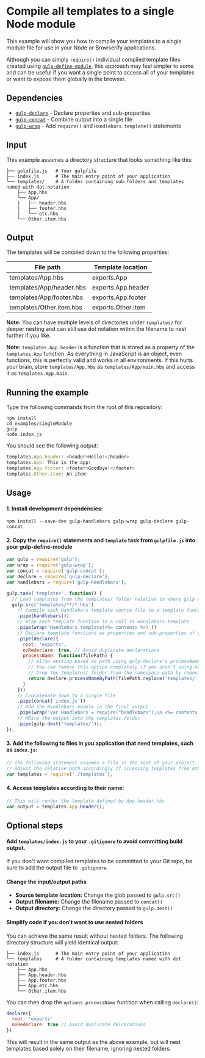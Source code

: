 # Compile all templates to a single Node module

This example will show you how to compile your templates to a single module file for use in your Node or Browserify applications.

Although you can simply `require()` individual compiled template files created using [`gulp-define-module`](https://www.npmjs.org/package/gulp-define-module), this approach may feel simpler to some and can be useful if you want a single point to access all of your templates or want to expose them globally in the browser.

## Dependencies

* [`gulp-declare`](https://www.npmjs.org/package/gulp-declare) - Declare properties and sub-properties
* [`gulp-concat`](https://www.npmjs.org/package/gulp-concat) - Combine output into a single file
* [`gulp-wrap`](https://www.npmjs.org/package/gulp-wrap) - Add `require()` and `Handlebars.template()` statements

## Input

This example assumes a directory structure that looks something like this:

```
├── gulpfile.js   # Your gulpfile
├── index.js      # The main entry point of your application
└── templates/    # A folder containing sub-folders and templates named with dot notation
    ├── App.hbs
    └── App/
    |   ├── header.hbs
    |   ├── footer.hbs
    |   └── etc.hbs
    └── Other.item.hbs
```

## Output

The templates will be compiled down to the following properties:

| File path                | Template location  |
| ------------------------ | ------------------ |
| templates/App.hbs        | exports.App        |
| templates/App/header.hbs | exports.App.header |
| templates/App/footer.hbs | exports.App.footer |
| templates/Other.item.hbs | exports.Other.item |

**Note:** You can have multiple levels of directories under `templates/` for deeper nesting and can still use dot notation within the filename to nest further if you like.

**Note:** `templates.App.header` is a function that is stored as a property of the `templates.App` function. As everything in JavaScript is an object, even functions, this is perfectly valid and works in all environments. If this hurts your brain, store `templates/App.hbs` as `templates/App/main.hbs` and access it as `templates.App.main`.

## Running the example

Type the following commands from the root of this repository:

```
npm install
cd examples/singleModule
gulp
node index.js
```
You should see the following output:

```js
templates.App.header: <header>Hello!</header>
templates.App: This is the app!
templates.App.footer: <footer>Goodbye!</footer>
templates.Other.item: An item!
```

## Usage

#### 1. Install development dependencies:

```shell
npm install --save-dev gulp-handlebars gulp-wrap gulp-declare gulp-concat
```

#### 2. Copy the `require()` statements and `template` task from `gulpfile.js` into your gulp-define-module

```js
var gulp = require('gulp');
var wrap = require('gulp-wrap');
var concat = require('gulp-concat');
var declare = require('gulp-declare');
var handlebars = require('gulp-handlebars');

gulp.task('templates', function() {
  // Load templates from the templates/ folder relative to where gulp was executed
  gulp.src('templates/**/*.hbs')
    // Compile each Handlebars template source file to a template function
    .pipe(handlebars())
    // Wrap each template function in a call to Handlebars.template
    .pipe(wrap('Handlebars.template(<%= contents %>)'))
    // Declare template functions as properties and sub-properties of exports
    .pipe(declare({
      root: 'exports',
      noRedeclare: true, // Avoid duplicate declarations
      processName: function(filePath) {
        // Allow nesting based on path using gulp-declare's processNameByPath()
        // You can remove this option completely if you aren't using nested folders
        // Drop the templates/ folder from the namespace path by removing it from the filePath
        return declare.processNameByPath(filePath.replace('templates/', ''));
      }
    }))
    // Concatenate down to a single file
    .pipe(concat('index.js'))
    // Add the Handlebars module in the final output
    .pipe(wrap('var Handlebars = require("handlebars");\n <%= contents %>'))
    // WRite the output into the templates folder
    .pipe(gulp.dest('templates/'));
});
```

#### 3. Add the following to files in you application that need templates, such as `index.js`:
```js
// The following statement assumes a file in the root of your project, such as index.js
// Adjust the relative path accordingly if accessing templates from other files
var templates = require('./templates');
```

#### 4. Access templates according to their name:
```js
// This will render the template defined by App.header.hbs
var output = templates.App.header();
```

## Optional steps

#### Add `templates/index.js` to your `.gitignore` to avoid committing build output.

If you don't want compiled templates to be committed to your Git repo, be sure to add the output file to `.gitignore`.

#### Change the input/output paths

* **Source template location:** Change the glob passed to `gulp.src()`
* **Output filename:** Change the filename passed to `concat()`
* **Output directory:** Change the directory passed to `gulp.dest()`

#### Simplify code if you don't want to use nested folders

You can achieve the same result without nested folders. The following directory structure will yield identical output:

```
├── index.js      # The main entry point of your application
└── templates     # A folder containing templates named with dot notation
    ├── App.hbs
    ├── App.header.hbs
    ├── App.footer.hbs
    ├── App.etc.hbs
    └── Other.item.hbs
```

You can then drop the `options.processName` function when calling `declare()`:

```js
declare({
  root: 'exports'
  noRedeclare: true // Avoid duplicate delcarations
})
```

This will result in the same output as the above example, but will nest templates based solely on their filename, ignoring nested folders.
